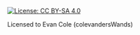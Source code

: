 [![License: CC BY-SA 4.0](https://licensebuttons.net/l/by-nc-sa/4.0/80x15.png)](https://creativecommons.org/licenses/by-sa/4.0/)


Licensed to Evan Cole (colevandersWands)
